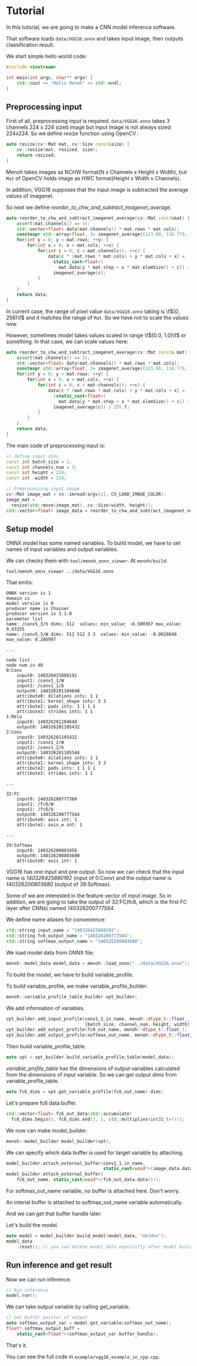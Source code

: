 # Tutorial

In this tutorial, we are going to make a CNN model inference software.

That software loads `data/VGG16.onnx` and takes input image, then outputs classification result.

We start simple hello world code:

```cpp
#include <iostream>

int main(int argc, char** argv) {
    std::cout << "Hello Menoh" << std::endl;
}
```

## Preprocessing input

First of all, preprocessing input is required. `data/VGG16.onnx` takes 3 channels 224 x 224 sized image but input image
is not always sized 224x224. So we define *resize* function using OpenCV :

```cpp
auto resize(cv::Mat mat, cv::Size const&size) {
    cv::resize(mat, resized, size);
    return resized;
}
```

Menoh takes images as NCHW format(N x Channels x Height x Width), but `Mat` of OpenCV holds image as HWC format(Height x Width x Channels).

In addition, VGG16 supposes that the input image is subtracted the average values of imagenet.

So next we define *reorder_to_chw_and_subtract_imagenet_average*.

```cpp
auto reorder_to_chw_and_subtract_imagenet_average(cv::Mat const&mat) {
    assert(mat.channels() == 3);
    std::vector<float> data(mat.channels() * mat.rows * mat.cols);
    constexpr std::array<float, 3> imagenet_average{{123.68, 116.779, 103.939}};
    for(int y = 0; y < mat.rows; ++y) {
        for(int x = 0; x < mat.cols; ++x) {
            for(int c = 0; c < mat.channels(); ++c) {
                data[c * (mat.rows * mat.cols) + y * mat.cols + x] =
                  static_cast<float>(
                    mat.data[y * mat.step + x * mat.elemSize() + c]) -
                  imagenet_average[c];
            }
        }
    }
    return data;
}
```

In current case, the range of pixel value `data/VGG16.onnx` taking is \f$[0, 256)\f$ and it matches the range of `Mat`. So we have not to scale the values now.

However, sometimes model takes values scaled in range \f$[0.0, 1.0]\f$ or something. In that case, we can scale values here:

```cpp
auto reorder_to_chw_and_subtract_imagenet_average(cv::Mat const& mat) {
    assert(mat.channels() == 3);
    std::vector<float> data(mat.channels() * mat.rows * mat.cols);
    constexpr std::array<float, 3> imagenet_average{{123.68, 116.779, 103.939}};
    for(int y = 0; y < mat.rows; ++y) {
        for(int x = 0; x < mat.cols; ++x) {
            for(int c = 0; c < mat.channels(); ++c) {
                data[c * (mat.rows * mat.cols) + y * mat.cols + x] =
                  (static_cast<float>(
                    mat.data[y * mat.step + x * mat.elemSize() + c]) -
                  imagenet_average[c]) / 255.f;
            }
        }
    }
    return data;
}
```

The main code of preprocessing input is:

```cpp
// define input dims
const int batch_size = 1;
const int channels_num = 3;
const int height = 224;
const int  width = 224;

// Preprocessing input image
cv::Mat image_mat = cv::imread(argv[1], CV_LOAD_IMAGE_COLOR);
image_mat =
  resize(std::move(image_mat), cv::Size(width, height));
std::vector<float> image_data = reorder_to_chw_and_subtract_imagenet_average(image_mat, scale);
```

## Setup model
ONNX model has some named variables. To build model, we have to set names of input variables and output variables.

We can checks them with `tool/menoh_onnx_viewer`. At `menoh/build`:

```
tool/menoh_onnx_viewer ../data/VGG16.onnx
```

That emits:

```
ONNX version is 1
domain is 
model version is 0
producer name is Chainer
producer version is 3.1.0
parameter list
name: /conv5_3/b dims: 512  values: min_value: -0.500367 max_value: 9.43155 
name: /conv5_3/W dims: 512 512 3 3  values: min_value: -0.0928848 max_value: 0.286997 

...

node list
node num is 40
0:Conv
	input0: 140326425860192
	input1: /conv1_1/W
	input2: /conv1_1/b
	output0: 140326201104648
	attribute0: dilations ints: 1 1 
	attribute1: kernel_shape ints: 3 3 
	attribute2: pads ints: 1 1 1 1 
	attribute3: strides ints: 1 1 
1:Relu
	input0: 140326201104648
	output0: 140326201105432
2:Conv
	input0: 140326201105432
	input1: /conv1_2/W
	input2: /conv1_2/b
	output0: 140326201105544
	attribute0: dilations ints: 1 1 
	attribute1: kernel_shape ints: 3 3 
	attribute2: pads ints: 1 1 1 1 
	attribute3: strides ints: 1 1 

...

32:FC
	input0: 140326200777360
	input1: /fc6/W
	input2: /fc6/b
	output0: 140326200777584
	attribute0: axis int: 1
	attribute1: axis_w int: 1

...

39:Softmax
	input0: 140326200803456
	output0: 140326200803680
	attribute0: axis int: 1
```

VGG16 has one input and one output. So now we can check that the input name is *140326425860192* (input of 0:Conv) and the output name is *140326200803680* (output of 39:Softmax).

Some of we are interested in the feature vector of input image. So in addition, we are going to take the output of 32:FC(fc6, which is the first FC layer after CNNs) named *140326200777584*.

We define name aliases for convenience:

```cpp
std::string input_name = "140326425860192";
std::string fc6_output_name = "140326200777584";
std::string softmax_output_name = "140326200803680";
```

We load model data from ONNX file:

```cpp
menoh::model_data model_data = menoh::load_onnx("../data/VGG16.onnx");
```

To build the model, we have to build variable_profile.

To build variable_profile, we make variable_profile_builder.

```cpp
menoh::variable_profile_table_builder vpt_builder;
```

We add information of variables.

```cpp
vpt_builder.add_input_profile(conv1_1_in_name, menoh::dtype_t::float_,
                              {batch_size, channel_num, height, width});
vpt_builder.add_output_profile(fc6_out_name, menoh::dtype_t::float_);
vpt_builder.add_output_profile(softmax_out_name, menoh::dtype_t::float_);
```

Then build variable_profile_table.

```cpp
auto vpt = vpt_builder.build_variable_profile_table(model_data);
```

*variable_profile_table* has the dimensions of output variables calculated from the dimensions of input variable.
So we can get output dims from variable_profile_table.

```cpp
auto fc6_dims = vpt.get_variable_profile(fc6_out_name).dims;
```

Let's prepare fc6 data buffer.

```cpp
std::vector<float> fc6_out_data(std::accumulate(
  fc6_dims.begin(), fc6_dims.end(), 1, std::multiplies<int32_t>()));
```

We now can make model_builder.

```cpp
menoh::model_builder model_builder(vpt);
```

We can specify which data buffer is used for target variable by attaching.

```cpp
model_builder.attach_external_buffer(conv1_1_in_name,
                                     static_cast<void*>(image_data.data()));
model_builder.attach_external_buffer(
    fc6_out_name, static_cast<void*>(fc6_out_data.data()));
```

For softmax_out_name variable, no buffer is attached here. Don't worry.

An intenal buffer is attached to softmax_out_name variable automatically.

And we can get that buffer handle later.

Let's build the model.

```cpp
auto model = model_builder.build_model(model_data, "mkldnn");
model_data
    .reset(); // you can delete model_data explicitly after model building
```


## Run inference and get result

Now we can run inference.

```cpp
// Run inference
model.run();
```

We can take output variable by calling get_variable.

```cpp
// Get buffer pointer of output
auto softmax_output_var = model.get_variable(softmax_out_name);
float* softmax_output_buff =
    static_cast<float*>(softmax_output_var.buffer_handle);
```

That's it.

You can see the full code in `example/vgg16_example_in_cpp.cpp`.
